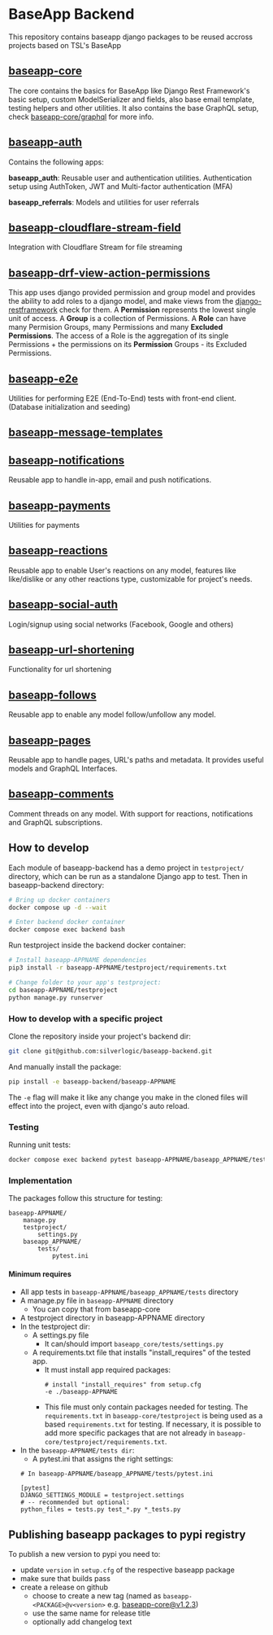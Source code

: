 # BaseApp Backend

This repository contains baseapp django packages to be reused accross projects based on TSL's BaseApp

## [baseapp-core](baseapp-core)

The core contains the basics for BaseApp like Django Rest Framework's basic setup, custom ModelSerializer and fields, also base email template, testing helpers and other utilities. It also contains the base GraphQL setup, check [baseapp-core/graphql](baseapp-core/graphql) for more info.

## [baseapp-auth](baseapp-auth)

Contains the following apps:

**baseapp_auth**: Reusable user and authentication utilities. Authentication setup using AuthToken, JWT and Multi-factor authentication (MFA)

**baseapp_referrals**: Models and utilities for user referrals

## [baseapp-cloudflare-stream-field](baseapp-cloudflare-stream-field)

Integration with Cloudflare Stream for file streaming

## [baseapp-drf-view-action-permissions](baseapp-drf-view-action-permissions)

This app uses django provided permission and group model and provides the ability to add roles to a django model, and make views from the [django-restframework](https://www.django-rest-framework.org/) check for them. A **Permission** represents the lowest single unit of access. A **Group** is a collection of Permissions. A **Role** can have many Permision Groups, many Permissions and many **Excluded Permissions**. The access of a Role is the aggregation of its single Permissions + the permissions on its **Permission** Groups - its Excluded Permissions.

## [baseapp-e2e](baseapp-e2e)

Utilities for performing E2E (End-To-End) tests with front-end client. (Database initialization and seeding)

## [baseapp-message-templates](baseapp-message-templates)

## [baseapp-notifications](baseapp-notifications)

Reusable app to handle in-app, email and push notifications.

## [baseapp-payments](baseapp-payments)

Utilities for payments

## [baseapp-reactions](baseapp-reactions)

Reusable app to enable User's reactions on any model, features like like/dislike or any other reactions type, customizable for project's needs.

## [baseapp-social-auth](baseapp-social-auth)

Login/signup using social networks (Facebook, Google and others)

## [baseapp-url-shortening](baseapp-url-shortening)

Functionality for url shortening

## [baseapp-follows](baseapp-follows)

Reusable app to enable any model follow/unfollow any model.

## [baseapp-pages](baseapp-pages)

Reusable app to handle pages, URL's paths and metadata. It provides useful models and GraphQL Interfaces.

## [baseapp-comments](baseapp-comments)

Comment threads on any model. With support for reactions, notifications and GraphQL subscriptions.

## How to develop

Each module of baseapp-backend has a demo project in `testproject/` directory, which can be run as a standalone Django app to test. Then in baseapp-backend directory:

```bash
# Bring up docker containers
docker compose up -d --wait

# Enter backend docker container
docker compose exec backend bash
```

Run testproject inside the backend docker container:

```bash
# Install baseapp-APPNAME dependencies
pip3 install -r baseapp-APPNAME/testproject/requirements.txt

# Change folder to your app's testproject:
cd baseapp-APPNAME/testproject
python manage.py runserver
```

### How to develop with a specific project

Clone the repository inside your project's backend dir:

```bash
git clone git@github.com:silverlogic/baseapp-backend.git
```

And manually install the package:

```bash
pip install -e baseapp-backend/baseapp-APPNAME
```

The `-e` flag will make it like any change you make in the cloned files will effect into the project, even with django's auto reload.

### Testing

Running unit tests:

```bash
docker compose exec backend pytest baseapp-APPNAME/baseapp_APPNAME/tests
```

### Implementation

The packages follow this structure for testing:

```
baseapp-APPNAME/
    manage.py
    testproject/
        settings.py
    baseapp_APPNAME/
        tests/
            pytest.ini
```

#### Minimum requires
- All app tests in `baseapp-APPNAME/baseapp_APPNAME/tests` directory
- A manage.py file in `baseapp-APPNAME` directory
  - You can copy that from baseapp-core
- A testproject directory in baseapp-APPNAME directory
- In the testproject dir:
  - A settings.py file
    - It can/should import `baseapp_core/tests/settings.py`
  - A requirements.txt file that installs "install_requires" of the tested app.
    - It must install app required packages:
      ```
      # install "install_requires" from setup.cfg
      -e ./baseapp-APPNAME
      ```
    - This file must only contain packages needed for testing. The `requirements.txt` in `baseapp-core/testproject` is being used as a based `requirements.txt` for testing. If necessary, it is possible to add more specific packages that are not already in `baseapp-core/testproject/requirements.txt`.
- In the `baseapp-APPNAME/tests dir`:
  - A pytest.ini that assigns the right settings:
  ```
  # In baseapp-APPNAME/baseapp_APPNAME/tests/pytest.ini

  [pytest]
  DJANGO_SETTINGS_MODULE = testproject.settings
  # -- recommended but optional:
  python_files = tests.py test_*.py *_tests.py
  ```

## Publishing baseapp packages to pypi registry

To publish a new version to pypi you need to:

- update `version` in `setup.cfg` of the respective baseapp package
- make sure that builds pass
- create a release on github
  - choose to create a new tag (named as `baseapp-<PACKAGE>@v<version>` e.g. baseapp-core@v1.2.3)
  - use the same name for release title
  - optionally add changelog text


  
